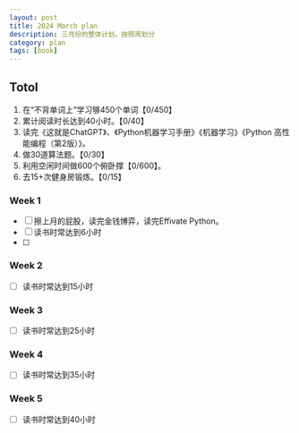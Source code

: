 ```yaml
---
layout: post
title: 2024 March plan
description: 三月份的整体计划，按照周划分
category: plan
tags: [book]
---
```


## Totol

1. 在“不背单词上”学习够450个单词【0/450】
2. 累计阅读时长达到40小时。【0/40】
3. 读完《这就是ChatGPT》、《Python机器学习手册》《机器学习》《Python 高性能编程（第2版）》。
4. 做30道算法题。【0/30】
5.  利用空闲时间做600个俯卧撑【0/600】。
6.  去15+次健身房锻炼。【0/15】

### Week 1

   - [ ] 擦上月的屁股，读完金钱博弈，读完Effivate Python。
   - [ ] 读书时常达到6小时
   - [ ] 

### Week 2

   - [ ] 读书时常达到15小时

### Week 3

   - [ ] 读书时常达到25小时

### Week 4

   - [ ] 读书时常达到35小时

### Week 5

   - [ ] 读书时常达到40小时